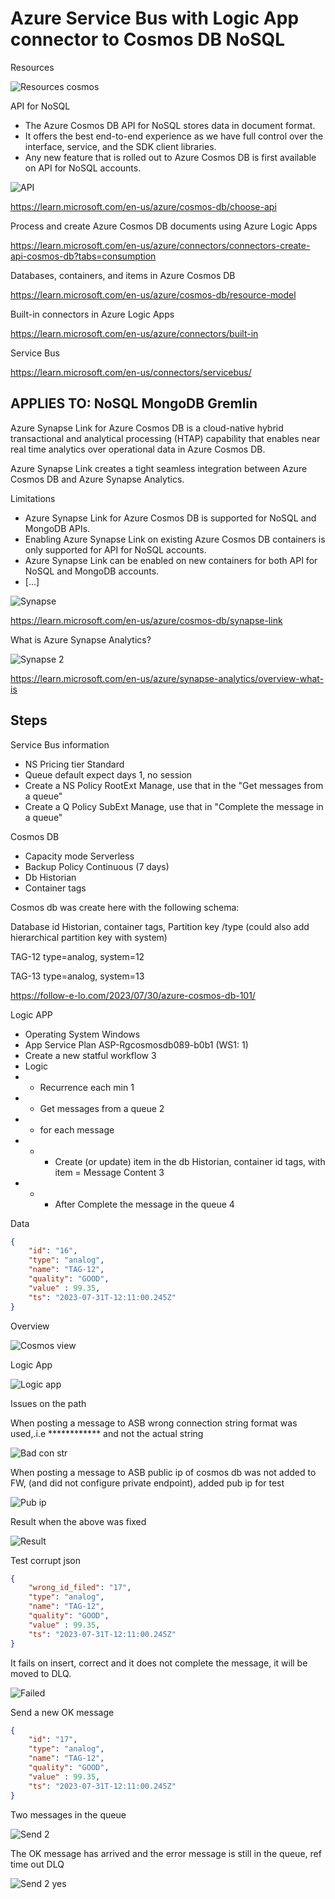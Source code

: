 # Azure Service Bus with Logic App connector to Cosmos DB NoSQL


Resources

![Resources cosmos ](https://github.com/spawnmarvel/quickguides/blob/main/eventhub/images/resourcescosmos.jpg)


API for NoSQL
* The Azure Cosmos DB API for NoSQL stores data in document format. 
* It offers the best end-to-end experience as we have full control over the interface, service, and the SDK client libraries. 
* Any new feature that is rolled out to Azure Cosmos DB is first available on API for NoSQL accounts.

![API ](https://github.com/spawnmarvel/quickguides/blob/main/eventhub/images/api.jpg)

https://learn.microsoft.com/en-us/azure/cosmos-db/choose-api

Process and create Azure Cosmos DB documents using Azure Logic Apps

https://learn.microsoft.com/en-us/azure/connectors/connectors-create-api-cosmos-db?tabs=consumption

Databases, containers, and items in Azure Cosmos DB

https://learn.microsoft.com/en-us/azure/cosmos-db/resource-model

Built-in connectors in Azure Logic Apps

https://learn.microsoft.com/en-us/azure/connectors/built-in

Service Bus

https://learn.microsoft.com/en-us/connectors/servicebus/

## APPLIES TO:  NoSQL  MongoDB  Gremlin

Azure Synapse Link for Azure Cosmos DB is a cloud-native hybrid transactional and analytical processing (HTAP) capability that enables near real time analytics over operational data in Azure Cosmos DB. 

Azure Synapse Link creates a tight seamless integration between Azure Cosmos DB and Azure Synapse Analytics.

Limitations
* Azure Synapse Link for Azure Cosmos DB is supported for NoSQL and MongoDB APIs.
* Enabling Azure Synapse Link on existing Azure Cosmos DB containers is only supported for API for NoSQL accounts. 
* Azure Synapse Link can be enabled on new containers for both API for NoSQL and MongoDB accounts.
* [...]

![Synapse ](https://github.com/spawnmarvel/quickguides/blob/main/eventhub/images/synapse.jpg)

https://learn.microsoft.com/en-us/azure/cosmos-db/synapse-link


What is Azure Synapse Analytics?

![Synapse 2 ](https://github.com/spawnmarvel/quickguides/blob/main/eventhub/images/synapse2.jpg)

https://learn.microsoft.com/en-us/azure/synapse-analytics/overview-what-is


## Steps

Service Bus information
* NS Pricing tier Standard
* Queue default expect days 1, no session
* Create a NS Policy RootExt Manage, use that in the "Get messages from a queue"
* Create a Q Policy SubExt Manage, use that in "Complete the message in a queue"

Cosmos DB
* Capacity mode Serverless
* Backup Policy Continuous (7 days)
* Db Historian
* Container tags

Cosmos db was create here with the following schema:

Database id Historian, container tags, Partition key /type (could also add hierarchical partition key with system)

TAG-12 type=analog, system=12

TAG-13 type=analog, system=13

https://follow-e-lo.com/2023/07/30/azure-cosmos-db-101/


Logic APP
* Operating System Windows
* App Service Plan ASP-Rgcosmosdb089-b0b1 (WS1: 1)
* Create a new statful workflow 3
* Logic
* * Recurrence each min 1
* * Get messages from a queue 2
* * for each message 
* * * Create (or update) item in the db Historian, container id tags, with item = Message Content 3
* * * After Complete the message in the queue 4


Data

```json
{
    "id": "16",
    "type": "analog",
    "name": "TAG-12",
    "quality": "GOOD",
    "value" : 99.35,
    "ts": "2023-07-31T-12:11:00.245Z"
}


```
Overview

![Cosmos view ](https://github.com/spawnmarvel/quickguides/blob/main/eventhub/images/cosmosview.jpg)

Logic App

![Logic app ](https://github.com/spawnmarvel/quickguides/blob/main/eventhub/images/logicappcosmos.jpg)

Issues on the path

When posting a message to ASB wrong connection string format was used,.i.e ************ and not the actual string

![Bad con str ](https://github.com/spawnmarvel/quickguides/blob/main/eventhub/images/badconstr.jpg)

When posting a message to ASB public ip of cosmos db was not added to FW, (and did not configure private endpoint), added pub ip for test

![Pub ip ](https://github.com/spawnmarvel/quickguides/blob/main/eventhub/images/pubip.jpg)

Result when the above was fixed

![Result ](https://github.com/spawnmarvel/quickguides/blob/main/eventhub/images/result.jpg)


Test corrupt json

```json
{
    "wrong_id_filed": "17",
    "type": "analog",
    "name": "TAG-12",
    "quality": "GOOD",
    "value" : 99.35,
    "ts": "2023-07-31T-12:11:00.245Z"
}
```
It fails on insert, correct and it does not complete the message, it will be moved to DLQ.

![Failed ](https://github.com/spawnmarvel/quickguides/blob/main/eventhub/images/failed.jpg)

Send a new OK message

```json
{
    "id": "17",
    "type": "analog",
    "name": "TAG-12",
    "quality": "GOOD",
    "value" : 99.35,
    "ts": "2023-07-31T-12:11:00.245Z"
}
```

Two messages in the queue

![Send 2 ](https://github.com/spawnmarvel/quickguides/blob/main/eventhub/images/send2.jpg)

The OK message has arrived and the error message is still in the queue, ref time out DLQ

![Send 2 yes ](https://github.com/spawnmarvel/quickguides/blob/main/eventhub/images/send2yes.jpg)

